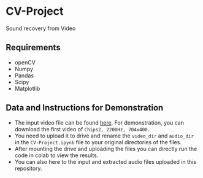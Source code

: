 # CV-Project
Sound recovery from Video 

## Requirements
- openCV
- Numpy
- Pandas
- Scipy
- Matplotlib

## Data and Instructions for Demonstration
- The input video file can be found [here](https://data.csail.mit.edu/vidmag/VisualMic/). For demonstration, you can download the first video of `Chips2, 2200Hz, 704x400`.
- You need to upload it to drive and rename the `video_dir` and `audio_dir` in the `CV-Project.ipynb` file to your original directories of the files.
- After mounting the drive and uploading the files you can directly run the code in colab to view the results.
- You can also here to the input and extracted audio files uploaded in this repository.
